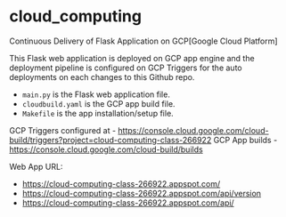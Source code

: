 # cloud_computing
Continuous Delivery of Flask Application on GCP[Google Cloud Platform]

This Flask web application is deployed on GCP app engine and the deployment pipeline is configured on GCP Triggers for the auto deployments on each changes to this Github repo.

* `main.py` is the Flask web application file.
* `cloudbuild.yaml` is the GCP app build file.
* `Makefile` is the app installation/setup file.

GCP Triggers configured at - https://console.cloud.google.com/cloud-build/triggers?project=cloud-computing-class-266922
GCP App builds - https://console.cloud.google.com/cloud-build/builds

Web App URL:  
  - https://cloud-computing-class-266922.appspot.com/
  - https://cloud-computing-class-266922.appspot.com/api/version
  - https://cloud-computing-class-266922.appspot.com/api/<value>

  
